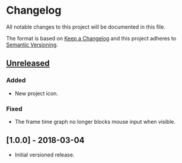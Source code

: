 # Changelog

All notable changes to this project will be documented in this file.

The format is based on [Keep a Changelog](http://keepachangelog.com/en/1.0.0/)
and this project adheres to [Semantic Versioning](http://semver.org/spec/v2.0.0.html).

## [Unreleased]

### Added

- New project icon.

### Fixed

- The frame time graph no longer blocks mouse input when visible.

## [1.0.0] - 2018-03-04

- Initial versioned release.

[Unreleased]: https://github.com/Calinou/godot-sponza/compare/v1.0.0...HEAD
